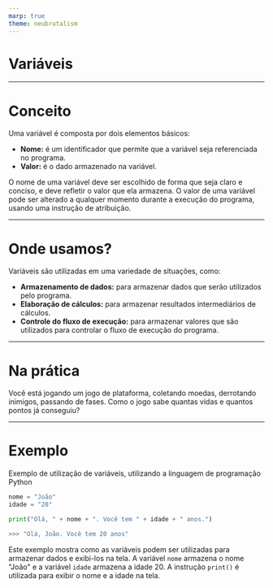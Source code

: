 ```yaml
---
marp: true
theme: neubrutalism
---
```


<!-- _class: dark cover --->

# Variáveis

---

# Conceito

Uma variável é composta por dois elementos básicos:

- **Nome:** é um identificador que permite que a variável seja referenciada no programa.
- **Valor:** é o dado armazenado na variável.

O nome de uma variável deve ser escolhido de forma que seja claro e conciso, e deve refletir o valor que ela armazena. O valor de uma variável pode ser alterado a qualquer momento durante a execução do programa, usando uma instrução de atribuição.

---

# Onde usamos?

Variáveis são utilizadas em uma variedade de situações, como:

- **Armazenamento de dados:** para armazenar dados que serão utilizados pelo programa.
- **Elaboração de cálculos:** para armazenar resultados intermediários de cálculos.
- **Controle do fluxo de execução:** para armazenar valores que são utilizados para controlar o fluxo de execução do programa.

---

<!-- _class: dark center --->

# Na prática

Você está jogando um jogo de plataforma, coletando moedas, derrotando inimigos, passando de fases. Como o jogo sabe quantas vidas e quantos pontos já conseguiu?

---

# Exemplo

Exemplo de utilização de variáveis, utilizando a linguagem de programação Python

```python
nome = "João"
idade = "20"

print("Olá, " + nome + ". Você tem " + idade + " anos.")

>>> "Olá, João. Você tem 20 anos"
```

Este exemplo mostra como as variáveis podem ser utilizadas para armazenar dados e exibi-los na tela. A variável `nome` armazena o nome "João" e a variável `idade` armazena a idade 20. A instrução `print()` é utilizada para exibir o nome e a idade na tela.

